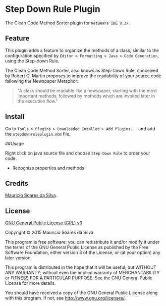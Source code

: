 # Step Down Rule Plugin

The Clean Code Method Sorter plugin for `NetBeans IDE 8.2+`.

## Feature

This plugin adds a feature to organize the methods of a class, similar to the configuration specified by `Editor > Formatting > Java > Code Generation`, using the Step-down Rule.

The Clean Code Method Sorter, also knows as Step-Down Rule, conceived by Robert C. Martin proposes to improve the readability of your source code following the Newspaper Metaphor: 

> "A class should be readable like a newspaper, starting with the most important methods, followed by methods which are invoked later in the execution flow."


## Install

Go to `Tools > Plugins > Downloaded Intalled > Add Plugins...` and add the `stepdownruleplugin.nbm` file.

##Usage

Right click on java source file and choose `Step-Down Rule` to order your code.

- Recognize properties and methods

## Credits
[Mauricio Soares da Silva](mailto:maumss.git@gmail.com).

## License

[GNU General Public License (GPL) v3](http://www.gnu.org/licenses/)

Copyright &copy; 2015 Mauricio Soares da Silva

This program is free software: you can redistribute it and/or modify it under the terms of the GNU General Public License as published by the Free Software Foundation, either version 3 of the License, or (at your option) any later version.

This program is distributed in the hope that it will be useful, but WITHOUT ANY WARRANTY; without even the implied warranty of MERCHANTABILITY or FITNESS FOR A PARTICULAR PURPOSE.  See the GNU General Public License for more details.

You should have received a copy of the GNU General Public License along with this program.  If not, see <http://www.gnu.org/licenses/>.


